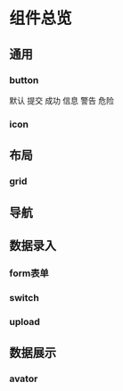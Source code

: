 # 组件总览

## 通用
### button
<fl-button>默认</fl-button>
<fl-button type="primary">提交</fl-button>
<fl-button type="success">成功</fl-button>
<fl-button type="info">信息</fl-button>
<fl-button type="warning">警告</fl-button>
<fl-button type="danger">危险</fl-button>
### icon
<fl-icon icon="address_book_line" :size="60"></fl-icon>
<fl-icon icon="thumb_up_line" :size="60" color="pink"></fl-icon>
<fl-icon icon="emoji_line" :size="60" color="orange"></fl-icon>
<fl-icon icon="applet_line" :size="60"></fl-icon>
<fl-icon icon="android_line" :size="60" color="green"></fl-icon>

## 布局
### grid

## 导航

## 数据录入
### form表单
<!-- <fl-form  label-width="60px">
      <fl-form-item label="用户名:">
        <fl-input placeholder="请输入用户名" ></fl-input>
      </fl-form-item>
      <fl-form-item label="性别:">
        <fl-radio label="0">男</fl-radio>
        <fl-radio label="1">女</fl-radio>
      </fl-form-item>
</fl-form> -->

### switch
<fl-switch v-model="active" activeColor="red" inActiveColor="black"></fl-switch>

### upload
<fl-upload type="success" label="上传图片" :drag="true"></fl-upload>
<fl-upload type="danger"></fl-upload>

## 数据展示
### avator
<fl-avator size="100" src="https://img.51miz.com/Element/00/88/60/42/3cb805be_E886042_a75650be.png"></fl-avator>
<fl-avator size="100" square src="https://img.51miz.com/Element/00/88/60/42/3cb805be_E886042_a75650be.png"></fl-avator>